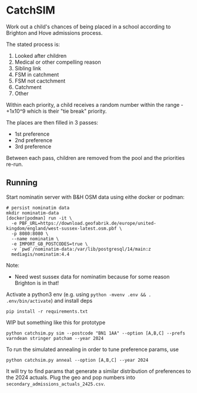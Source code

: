 # CatchSIM

Work out a child's chances of being placed in a school according to Brighton and Hove
admissions process.

The stated process is:

  1. Looked after children
  2. Medical or other compelling reason
  3. Sibling link 
  4. FSM in catchment
  5. FSM not cactchment
  6. Catchment
  7. Other

Within each priority, a child receives a random number within the range -+1x10^9 which
is their "tie break" priority.

The places are then filled in 3 passes:

 - 1st preference
 - 2nd preference
 - 3rd preference

Between each pass, children are removed from the pool and the priorities re-run.

## Running

Start nominatin server with B&H OSM data using eithe docker or podman:

```
# persist nominatim data
mkdir nominatim-data
[docker|podman] run -it \
  -e PBF_URL=https://download.geofabrik.de/europe/united-kingdom/england/west-sussex-latest.osm.pbf \
  -p 8080:8080 \
  --name nominatim \
  -e IMPORT_GB_POSTCODES=true \
  -v `pwd`/nominatim-data:/var/lib/postgresql/14/main:z
  mediagis/nominatim:4.4
```

Note:
 - Need west sussex data for nominatim because for some reason Brighton is in that!

Activate a python3 env (e.g. using `python -mvenv .env && . .env/bin/activate`) and install deps

```
pip install -r requirements.txt
```

WIP but something like this for prototype
```
python catchsim.py sim --postcode "BN1 1AA" --option [A,B,C] --prefs varndean stringer patcham --year 2024
```

To run the simulated annealing in order to tune preference params, use
```
python catchsim.py anneal --option [A,B,C] --year 2024
```

It will try to find params that generate a similar distribution of preferences to the 2024 actuals. Plug the geo and pop numbers into `secondary_admissions_actuals_2425.csv`.
